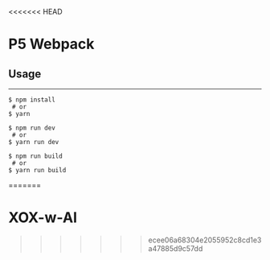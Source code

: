 <<<<<<< HEAD
# P5 Webpack

## Usage ##
-----------

```
$ npm install
 # or
$ yarn
```

```
$ npm run dev
 # or
$ yarn run dev
```

```
$ npm run build
 # or
$ yarn run build
```
=======
# XOX-w-AI
>>>>>>> ecee06a68304e2055952c8cd1e3a47885d9c57dd
